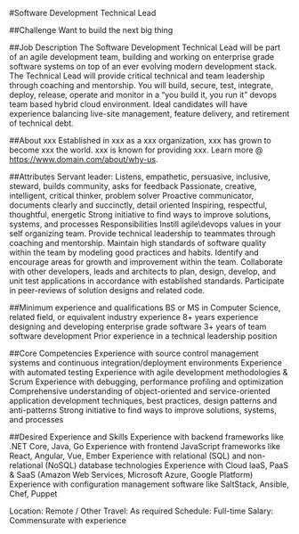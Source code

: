 #Software Development Technical Lead


##Challenge
Want to build the next big thing

##Job Description
The Software Development Technical Lead will be part of an agile development team, building and working on enterprise grade software systems on top of an ever evolving modern development stack. The Technical Lead will provide critical technical and team leadership through coaching and mentorship.  You will build, secure, test, integrate, deploy, release, operate and monitor in a “you build it, you run it” devops team based hybrid cloud environment.  Ideal candidates will have experience balancing live-site management, feature delivery, and retirement of technical debt.

##About xxx
Established in xxx as a xxx organization, xxx has grown to become xxx the world. xxx is known for providing xxx. Learn more @ https://www.domain.com/about/why-us.

##Attributes 
Servant leader: Listens, empathetic, persuasive, inclusive, steward, builds community, asks for feedback
Passionate, creative, intelligent, critical thinker, problem solver 
Proactive communicator, documents clearly and succinctly, detail oriented
Inspiring, respectful, thoughtful, energetic
Strong initiative to find ways to improve solutions, systems, and processes
Responsibilities
Instill agile\devops values in your self organizing team.
Provide technical leadership to teammates through coaching and mentorship.
Maintain high standards of software quality within the team by modeling good practices and habits.
Identify and encourage areas for growth and improvement within the team.
Collaborate with other developers, leads and architects to plan, design, develop, and unit test applications in accordance with established standards. 
Participate in peer-reviews of solution designs and related code.

##Minimum experience and qualifications
BS or MS in Computer Science, related field, or equivalent industry experience
8+ years experience designing and developing enterprise grade software 
3+ years of team software development
Prior experience in a technical leadership position

##Core Competencies
Experience with source control management systems and continuous integration/deployment environments
Experience with automated testing
Experience with agile development methodologies & Scrum
Experience with debugging, performance profiling and optimization
Comprehensive understanding of object-oriented and service-oriented application development techniques, best practices, design patterns and anti-patterns
Strong initiative to find ways to improve solutions, systems, and processes

##Desired Experience and Skills
Experience with backend frameworks like .NET Core, Java, Go
Experience with frontend JavaScript frameworks like React, Angular, Vue, Ember
Experience with relational (SQL) and non-relational (NoSQL) database technologies
Experience with Cloud IaaS, PaaS & SaaS (Amazon Web Services, Microsoft Azure, Google Platform)
Experience with configuration management software like SaltStack, Ansible, Chef, Puppet

Location: Remote / Other
Travel: As required
Schedule: Full-time
Salary: Commensurate with experience
